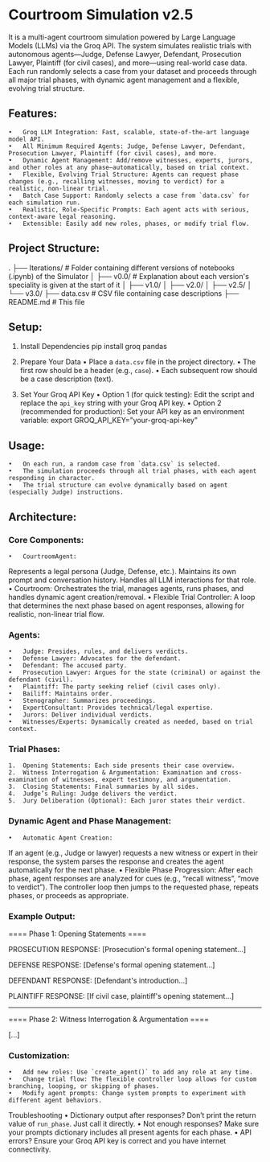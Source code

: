 # Courtroom Simulation v2.5
It is a multi-agent courtroom simulation powered by Large Language Models (LLMs) via the Groq API. The system simulates realistic trials with autonomous agents—Judge, Defense Lawyer, Defendant, Prosecution Lawyer, Plaintiff (for civil cases), and more—using real-world case data. Each run randomly selects a case from your dataset and proceeds through all major trial phases, with dynamic agent management and a flexible, evolving trial structure.

## Features:
	•	Groq LLM Integration: Fast, scalable, state-of-the-art language model API.
	•	All Minimum Required Agents: Judge, Defense Lawyer, Defendant, Prosecution Lawyer, Plaintiff (for civil cases), and more.
	•	Dynamic Agent Management: Add/remove witnesses, experts, jurors, and other roles at any phase—automatically, based on trial context.
	•	Flexible, Evolving Trial Structure: Agents can request phase changes (e.g., recalling witnesses, moving to verdict) for a realistic, non-linear trial.
	•	Batch Case Support: Randomly selects a case from `data.csv` for each simulation run.
	•	Realistic, Role-Specific Prompts: Each agent acts with serious, context-aware legal reasoning.
	•	Extensible: Easily add new roles, phases, or modify trial flow.


## Project Structure:
.
├── Iterations/                       # Folder containing different versions of notebooks (.ipynb) of the Simulator
│   ├── v0.0/                         # Explanation about each version's speciality is given at the start of it
│   ├── v1.0/
│   ├── v2.0/
│   ├── v2.5/
│   └── v3.0/
├── data.csv                          # CSV file containing case descriptions
├── README.md                         # This file



## Setup:
1. Install Dependencies
pip install groq pandas

2. Prepare Your Data
	•	Place a `data.csv` file in the project directory.
	•	The first row should be a header (e.g., `case`).
	•	Each subsequent row should be a case description (text).
3. Set Your Groq API Key
	•	Option 1 (for quick testing):
Edit the script and replace the `api_key` string with your Groq API key.
	•	Option 2 (recommended for production):
Set your API key as an environment variable:
export GROQ_API_KEY="your-groq-api-key"

## Usage:
	•	On each run, a random case from `data.csv` is selected.
	•	The simulation proceeds through all trial phases, with each agent responding in character.
	•	The trial structure can evolve dynamically based on agent (especially Judge) instructions.

## Architecture:
### Core Components:
	•	CourtroomAgent:
Represents a legal persona (Judge, Defense, etc.). Maintains its own prompt and conversation history. Handles all LLM interactions for that role.
	•	Courtroom:
Orchestrates the trial, manages agents, runs phases, and handles dynamic agent creation/removal.
	•	Flexible Trial Controller:
A loop that determines the next phase based on agent responses, allowing for realistic, non-linear trial flow.

### Agents:
	•	Judge: Presides, rules, and delivers verdicts.
	•	Defense Lawyer: Advocates for the defendant.
	•	Defendant: The accused party.
	•	Prosecution Lawyer: Argues for the state (criminal) or against the defendant (civil).
	•	Plaintiff: The party seeking relief (civil cases only).
	•	Bailiff: Maintains order.
    •	Stenographer: Summarizes proceedings.
	•	ExpertConsultant: Provides technical/legal expertise.
	•	Jurors: Deliver individual verdicts.
	•	Witnesses/Experts: Dynamically created as needed, based on trial context.

### Trial Phases:
	1.	Opening Statements: Each side presents their case overview.
	2.	Witness Interrogation & Argumentation: Examination and cross-examination of witnesses, expert testimony, and argumentation.
	3.	Closing Statements: Final summaries by all sides.
	4.	Judge’s Ruling: Judge delivers the verdict.
	5.	Jury Deliberation (Optional): Each juror states their verdict.

### Dynamic Agent and Phase Management:
	•	Automatic Agent Creation:
If an agent (e.g., Judge or lawyer) requests a new witness or expert in their response, the system parses the response and creates the agent automatically for the next phase.
	•	Flexible Phase Progression:
After each phase, agent responses are analyzed for cues (e.g., “recall witness”, “move to verdict”). The controller loop then jumps to the requested phase, repeats phases, or proceeds as appropriate.


### Example Output:
==== Phase 1: Opening Statements ====

PROSECUTION RESPONSE:
[Prosecution's formal opening statement...]

DEFENSE RESPONSE:
[Defense's formal opening statement...]

DEFENDANT RESPONSE:
[Defendant's introduction...]

PLAINTIFF RESPONSE:
[If civil case, plaintiff's opening statement...]

------------------------------------------------------------

==== Phase 2: Witness Interrogation & Argumentation ====

[...]

### Customization:
	•	Add new roles: Use `create_agent()` to add any role at any time.
	•	Change trial flow: The flexible controller loop allows for custom branching, looping, or skipping of phases.
	•	Modify agent prompts: Change system prompts to experiment with different agent behaviors.
Troubleshooting
	•	Dictionary output after responses?
Don’t print the return value of `run_phase`. Just call it directly.
	•	Not enough responses?
Make sure your prompts dictionary includes all present agents for each phase.
	•	API errors?
Ensure your Groq API key is correct and you have internet connectivity.

